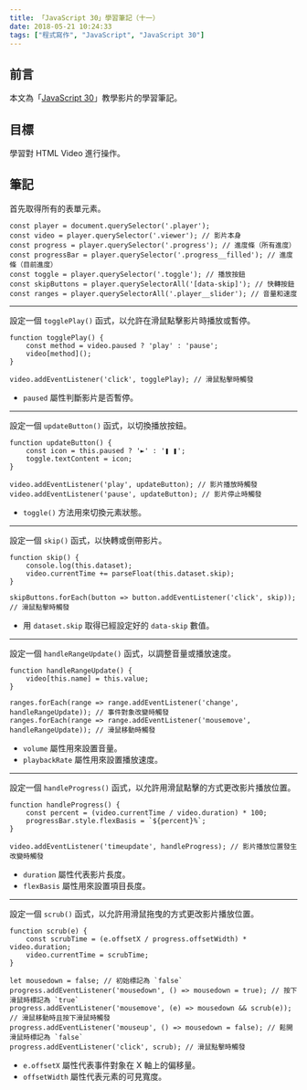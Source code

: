```yaml
---
title: 「JavaScript 30」學習筆記（十一）
date: 2018-05-21 10:24:33
tags: ["程式寫作", "JavaScript", "JavaScript 30"]
---
```


## 前言
本文為「[JavaScript 30](https://javascript30.com/)」教學影片的學習筆記。

## 目標
學習對 HTML Video 進行操作。

## 筆記
首先取得所有的表單元素。
```JS
const player = document.querySelector('.player');
const video = player.querySelector('.viewer'); // 影片本身
const progress = player.querySelector('.progress'); // 進度條（所有進度）
const progressBar = player.querySelector('.progress__filled'); // 進度條（目前進度）
const toggle = player.querySelector('.toggle'); // 播放按鈕
const skipButtons = player.querySelectorAll('[data-skip]'); // 快轉按鈕
const ranges = player.querySelectorAll('.player__slider'); // 音量和速度
```
---
設定一個 `togglePlay()` 函式，以允許在滑鼠點擊影片時播放或暫停。
```JS
function togglePlay() {
    const method = video.paused ? 'play' : 'pause';
    video[method]();
}

video.addEventListener('click', togglePlay); // 滑鼠點擊時觸發
```
- `paused` 屬性判斷影片是否暫停。
---
設定一個 `updateButton()` 函式，以切換播放按鈕。
```JS
function updateButton() {
    const icon = this.paused ? '►' : '❚ ❚';
    toggle.textContent = icon;
}

video.addEventListener('play', updateButton); // 影片播放時觸發
video.addEventListener('pause', updateButton); // 影片停止時觸發
```
- `toggle()` 方法用來切換元素狀態。
---
設定一個 `skip()` 函式，以快轉或倒帶影片。
```JS
function skip() {
    console.log(this.dataset);
    video.currentTime += parseFloat(this.dataset.skip);
}

skipButtons.forEach(button => button.addEventListener('click', skip)); // 滑鼠點擊時觸發
```
- 用 `dataset.skip` 取得已經設定好的 `data-skip` 數值。
---
設定一個 `handleRangeUpdate()` 函式，以調整音量或播放速度。
```JS
function handleRangeUpdate() {
    video[this.name] = this.value;
}

ranges.forEach(range => range.addEventListener('change', handleRangeUpdate)); // 事件對象改變時觸發
ranges.forEach(range => range.addEventListener('mousemove', handleRangeUpdate)); // 滑鼠移動時觸發
```
- `volume` 屬性用來設置音量。
- `playbackRate` 屬性用來設置播放速度。
---
設定一個 `handleProgress()` 函式，以允許用滑鼠點擊的方式更改影片播放位置。
```JS
function handleProgress() {
    const percent = (video.currentTime / video.duration) * 100;
    progressBar.style.flexBasis = `${percent}%`;
}

video.addEventListener('timeupdate', handleProgress); // 影片播放位置發生改變時觸發
```
- `duration` 屬性代表影片長度。
- `flexBasis` 屬性用來設置項目長度。
---
設定一個 `scrub()` 函式，以允許用滑鼠拖曳的方式更改影片播放位置。
```JS
function scrub(e) {
    const scrubTime = (e.offsetX / progress.offsetWidth) * video.duration;
    video.currentTime = scrubTime;
}

let mousedown = false; // 初始標記為 `false`
progress.addEventListener('mousedown', () => mousedown = true); // 按下滑鼠時標記為 `true`
progress.addEventListener('mousemove', (e) => mousedown && scrub(e)); // 滑鼠移動時且按下滑鼠時觸發
progress.addEventListener('mouseup', () => mousedown = false); // 鬆開滑鼠時標記為 `false`
progress.addEventListener('click', scrub); // 滑鼠點擊時觸發

```
- `e.offsetX` 屬性代表事件對象在 X 軸上的偏移量。
- `offsetWidth` 屬性代表元素的可見寬度。